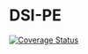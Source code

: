 # DSI-PE


[![Coverage Status](https://coveralls.io/repos/github/Dncz/DSI-PE/badge.svg?branch=main)](https://coveralls.io/github/Dncz/DSI-PE?branch=main)